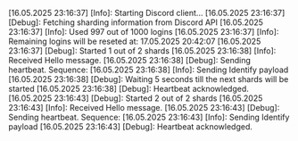 [16.05.2025 23:16:37] [Info]: Starting Discord client...
[16.05.2025 23:16:37] [Debug]: Fetching sharding information from Discord API
[16.05.2025 23:16:37] [Info]: Used 997 out of 1000 logins
[16.05.2025 23:16:37] [Info]: Remaining logins will be reseted at: 17.05.2025 20:42:07
[16.05.2025 23:16:37] [Debug]: Started 1 out of 2 shards
[16.05.2025 23:16:38] [Info]: Received Hello message.
[16.05.2025 23:16:38] [Debug]: Sending heartbeat. Sequence: 
[16.05.2025 23:16:38] [Info]: Sending Identify payload
[16.05.2025 23:16:38] [Debug]: Waiting 5 seconds till the next shards will be started
[16.05.2025 23:16:38] [Debug]: Heartbeat acknowledged.
[16.05.2025 23:16:43] [Debug]: Started 2 out of 2 shards
[16.05.2025 23:16:43] [Info]: Received Hello message.
[16.05.2025 23:16:43] [Debug]: Sending heartbeat. Sequence: 
[16.05.2025 23:16:43] [Info]: Sending Identify payload
[16.05.2025 23:16:43] [Debug]: Heartbeat acknowledged.
